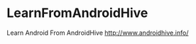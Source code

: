 LearnFromAndroidHive
====================

Learn Android From AndroidHive http://www.androidhive.info/
